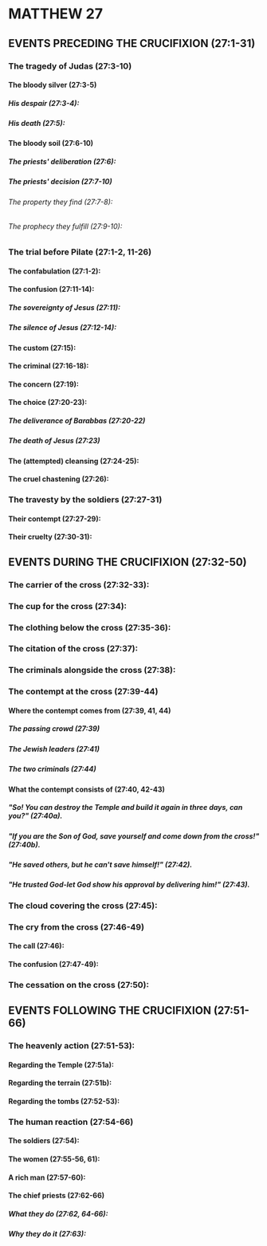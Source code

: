 ---
---
# MATTHEW 27
## EVENTS PRECEDING THE CRUCIFIXION (27:1-31) 
###  The tragedy of Judas (27:3-10) 
####  The bloody silver (27:3-5) 
#####  His despair (27:3-4): 
#####  His death (27:5): 
####  The bloody soil (27:6-10) 
#####  The priests\' deliberation (27:6): 
#####  The priests\' decision (27:7-10) 
######  The property they find (27:7-8): 
######  The prophecy they fulfill (27:9-10): 
###  The trial before Pilate (27:1-2, 11-26) 
####  The confabulation (27:1-2): 
####  The confusion (27:11-14): 
#####  The sovereignty of Jesus (27:11): 
#####  The silence of Jesus (27:12-14): 
####  The custom (27:15): 
####  The criminal (27:16-18): 
####  The concern (27:19): 
####  The choice (27:20-23): 
#####  The deliverance of Barabbas (27:20-22) 
#####  The death of Jesus (27:23) 
####  The (attempted) cleansing (27:24-25): 
####  The cruel chastening (27:26): 
###  The travesty by the soldiers (27:27-31) 
####  Their contempt (27:27-29): 
####  Their cruelty (27:30-31): 
## EVENTS DURING THE CRUCIFIXION (27:32-50) 
###  The carrier of the cross (27:32-33): 
###  The cup for the cross (27:34): 
###  The clothing below the cross (27:35-36): 
###  The citation of the cross (27:37): 
###  The criminals alongside the cross (27:38): 
###  The contempt at the cross (27:39-44) 
####  Where the contempt comes from (27:39, 41, 44) 
#####  The passing crowd (27:39) 
#####  The Jewish leaders (27:41) 
#####  The two criminals (27:44) 
####  What the contempt consists of (27:40, 42-43) 
#####  \"So! You can destroy the Temple and build it again in three days, can you?\" (27:40a). 
#####  \"If you are the Son of God, save yourself and come down from the cross!\" (27:40b). 
#####  \"He saved others, but he can\'t save himself!\" (27:42). 
#####  \"He trusted God-let God show his approval by delivering him!\" (27:43). 
###  The cloud covering the cross (27:45): 
###  The cry from the cross (27:46-49) 
####  The call (27:46):
####  The confusion (27:47-49): 
###  The cessation on the cross (27:50): 
## EVENTS FOLLOWING THE CRUCIFIXION (27:51-66) 
###  The heavenly action (27:51-53): 
####  Regarding the Temple (27:51a): 
####  Regarding the terrain (27:51b): 
####  Regarding the tombs (27:52-53): 
###  The human reaction (27:54-66) 
####  The soldiers (27:54): 
####  The women (27:55-56, 61): 
####  A rich man (27:57-60): 
####  The chief priests (27:62-66) 
#####  What they do (27:62, 64-66): 
#####  Why they do it (27:63): 
